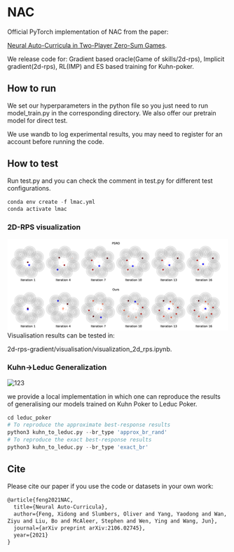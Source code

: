 # NAC

Official PyTorch implementation of NAC from the paper: 

[Neural Auto-Curricula in Two-Player Zero-Sum Games](https://arxiv.org/abs/2106.02745).

We release code for: Gradient based oracle(Game of skills/2d-rps), Implicit gradient(2d-rps), RL(IMP) and ES based training for Kuhn-poker.

## How to run
We set our hyperparameters in the python file so you just need to run model_train.py in the corresponding directory. We also offer our pretrain model for direct test.

We use wandb to log experimental results, you may need to register for an account before running the code.

## How to test
Run test.py and you can check the comment in test.py for different test configurations.

```python
conda env create -f lmac.yml
conda activate lmac
```

### 2D-RPS visualization
![123](./2drps.png)
Visualisation results can be tested in:

2d-rps-gradient/visualisation/visualization_2d_rps.ipynb.

### Kuhn->Leduc Generalization
![123](./2d-rps-gradient/visualisation/kuhn_leduc_gen.png)

we provide a local implementation in which one can reproduce the results of generalising our models trained on Kuhn Poker to Leduc Poker.

```python
cd leduc_poker
# To reproduce the approximate best-response results
python3 kuhn_to_leduc.py --br_type 'approx_br_rand'
# To reproduce the exact best-response results
python3 kuhn_to_leduc.py --br_type 'exact_br'
```
## Cite
Please cite our paper if you use the code or datasets in your own work:
```
@article{feng2021NAC,
  title={Neural Auto-Curricula},
  author={Feng, Xidong and Slumbers, Oliver and Yang, Yaodong and Wan, Ziyu and Liu, Bo and McAleer, Stephen and Wen, Ying and Wang, Jun},
  journal={arXiv preprint arXiv:2106.02745},
  year={2021}
}
```



